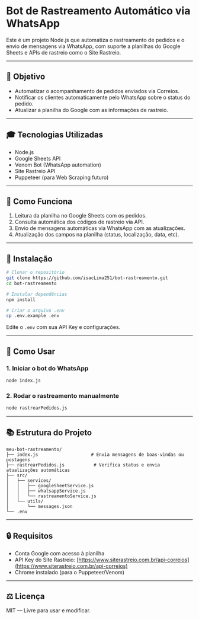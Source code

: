 # Bot de Rastreamento Automático via WhatsApp

Este é um projeto Node.js que automatiza o rastreamento de pedidos e o envio de mensagens via WhatsApp, com suporte a planilhas do Google Sheets e APIs de rastreio como o Site Rastreio.

---

## 📅 Objetivo

* Automatizar o acompanhamento de pedidos enviados via Correios.
* Notificar os clientes automaticamente pelo WhatsApp sobre o status do pedido.
* Atualizar a planilha do Google com as informações de rastreio.

---

## 🎓 Tecnologias Utilizadas

* Node.js
* Google Sheets API
* Venom Bot (WhatsApp automation)
* Site Rastreio API
* Puppeteer (para Web Scraping futuro)

---

## 🚀 Como Funciona

1. Leitura da planilha no Google Sheets com os pedidos.
2. Consulta automática dos códigos de rastreio via API.
3. Envio de mensagens automáticas via WhatsApp com as atualizações.
4. Atualização dos campos na planilha (status, localização, data, etc).

---

## 🔧 Instalação

```bash
# Clonar o repositório
git clone https://github.com/isacLima251/bot-rastreamento.git
cd bot-rastreamento

# Instalar dependências
npm install

# Criar o arquivo .env
cp .env.example .env
```

Edite o `.env` com sua API Key e configurações.

---

## 🔹 Como Usar

### 1. Iniciar o bot do WhatsApp

```bash
node index.js
```

### 2. Rodar o rastreamento manualmente

```bash
node rastrearPedidos.js
```

---

## 📚 Estrutura do Projeto

```
meu-bot-rastreamento/
├── index.js                    # Envia mensagens de boas-vindas ou postagens
├── rastrearPedidos.js           # Verifica status e envia atualizações automáticas
├── src/
│   ├── services/
│   │   ├── googleSheetService.js
│   │   ├── whatsappService.js
│   │   └── rastreamentoService.js
│   └── utils/
│       └── messages.json
└── .env
```

---

## 🔒 Requisitos

* Conta Google com acesso à planilha
* API Key do Site Rastreio: [https://www.siterastreio.com.br/api-correios](https://www.siterastreio.com.br/api-correios)
* Chrome instalado (para o Puppeteer/Venom)

---

## ⚖️ Licença

MIT — Livre para usar e modificar.
